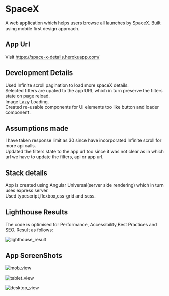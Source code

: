 # SpaceX
A web application which helps users browse all launches by SpaceX. Built using mobile first design approach.

## App Url
Visit https://space-x-details.herokuapp.com/

## Development Details
Used Infinite scroll pagination to load more spaceX details.\
Selected filters are upated to the app URL which in turn preserve the filters state on page reload.\
Image Lazy Loading.\
Created re-usable components for Ui elements too like button and loader component.

## Assumptions made
I have taken response limit as 30 since have incorporated Infinite scroll for more api calls.\
Updated the filters state to the app url too since it was not clear as in which url we have to update the filters, api or app url.

## Stack details
App is created using Angular Universal(server side rendering) which in turn uses express server.\
Used typescript,flexbox,css-grid and scss.

## Lighthouse Results
The code is optimised for Performance, Accessibility,Best Practices and SEO. Result as follows:

![lighthouse_result](https://user-images.githubusercontent.com/53849950/103172941-5dfe7080-487d-11eb-8d81-ab1c2f9a5a25.PNG)

## App ScreenShots
![mob_view](https://user-images.githubusercontent.com/53849950/103231199-44ccf100-495d-11eb-8610-84cd2b60e281.PNG)

![tablet_view](https://user-images.githubusercontent.com/53849950/103231204-472f4b00-495d-11eb-80f9-2583d6715343.PNG)

![desktop_view](https://user-images.githubusercontent.com/53849950/103231210-4991a500-495d-11eb-8ba1-98e0a326506d.PNG)

